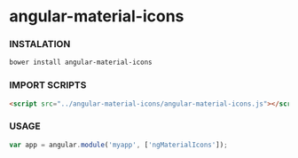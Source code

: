 # angular-material-icons
### INSTALATION

```bash
bower install angular-material-icons
```

### IMPORT SCRIPTS

```html
<script src="../angular-material-icons/angular-material-icons.js"></script>
```

### USAGE

```javascript
var app = angular.module('myapp', ['ngMaterialIcons']);
```
